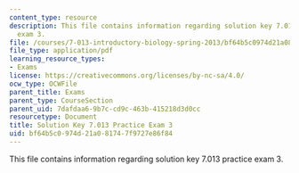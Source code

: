 ```yaml
---
content_type: resource
description: This file contains information regarding solution key 7.013 practice
  exam 3.
file: /courses/7-013-introductory-biology-spring-2013/bf64b5c0974d21a081747f9727e86f84_MIT7_013S13_Exam_3Sol.pdf
file_type: application/pdf
learning_resource_types:
- Exams
license: https://creativecommons.org/licenses/by-nc-sa/4.0/
ocw_type: OCWFile
parent_title: Exams
parent_type: CourseSection
parent_uid: 7dafdaa6-9b7c-cd9c-463b-415218d3d0cc
resourcetype: Document
title: Solution Key 7.013 Practice Exam 3
uid: bf64b5c0-974d-21a0-8174-7f9727e86f84
---
```

This file contains information regarding solution key 7.013 practice exam 3.